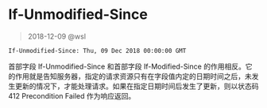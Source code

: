 # If-Unmodified-Since

> 2018-12-09 @wsl

```
If-Unmodified-Since: Thu, 09 Dec 2018 00:00:00 GMT
```

首部字段 If-Unmodified-Since 和首部字段 If-Modified-Since 的作用相反。它的作用就是告知服务器，指定的请求资源只有在字段值内定的日期时间之后，未发生更新的情况下，才能处理请求。如果在指定日期时间后发生了更新，则以状态码 412 Precondition Failed 作为响应返回。

